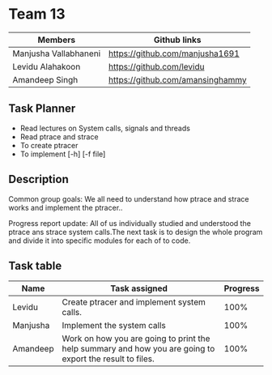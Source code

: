 Team 13
=======
|Members |Github links|
|--------|------------|
|  Manjusha Vallabhaneni|https://github.com/manjusha1691|
|Levidu Alahakoon|https://github.com/levidu |
|  Amandeep Singh|https://github.com/amansinghammy |

Task Planner 
----------
- Read lectures on System calls, signals and threads
- Read ptrace and strace
- To create ptracer 
- To implement  [-h] [-f file]


Description
----------
Common group goals:
We all need to understand how ptrace and strace  works and implement the ptracer..

Progress report update:
All of us individually studied and understood the ptrace ans strace system calls.The next task is to design the whole program and divide it into specific modules for each of to code.

Task table
----------
| Name        | Task assigned | Progress |
|-------------|------------------|-----------|
|Levidu        | Create ptracer and implement system calls.                        |     100%           |
|Manjusha   |        Implement the system calls              |         100%       | 
|Amandeep |        Work on how you are going to print the help summary and how you are going to export the result to files.                  |      100%          |



